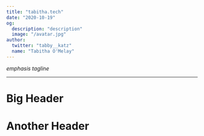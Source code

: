 ```yaml
---
title: "tabitha.tech"
date: "2020-10-19"
og:
  description: "description"
  image: "/avatar.jpg"
author:
  twitter: "tabby__katz"
  name: "Tabitha O'Melay"
---
```


_emphasis tagline_

---

# Big Header



# Another Header



